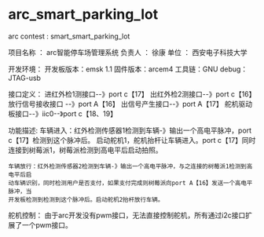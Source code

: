 # arc_smart_parking_lot
arc contest : smart_smart_parking_lot

	

项目名称	：	arc智能停车场管理系统
负责人		：  徐康
单位		：  西安电子科技大学

开发环境：
	开发板版本：emsk 1.1
	固件版本：arcem4
	工具链：GNU
	debug：JTAG-usb

接口定义：
	进红外检1测接口--》port c【17】
	出红外检2测接口--》port c【16】      
	放行信号接收接口  --》port A【16】
	出信号产生接口--》port A【17】
	舵机驱动板接口--》iic0--》port c【18、19】

功能描述:
	车辆进入：红外检测传感器1检测到车辆-》输出一个高电平脉冲，port c【17】检测到这个脉冲后。
	启动舵机1，舵机抬杆让车辆进入。port c【17】同时连接到树莓派1，树莓派检测到高电平后启动拍照。

	车辆放行：红外检测传感器2检测到车辆-》输出一个高电平脉冲，与之连接的树莓派1检测到高电平后启
	动车辆识别，同时检测用户是否支付，如果支付完成则树莓派向port A【16】发送一个高电平脉冲，当
	开发板检测到检测到这个脉冲后。启动舵机2抬杆放行车辆。

舵机控制：
	由于arc开发没有pwm接口，无法直接控制舵机，所有通过i2c接口扩展了一个pwm接口。